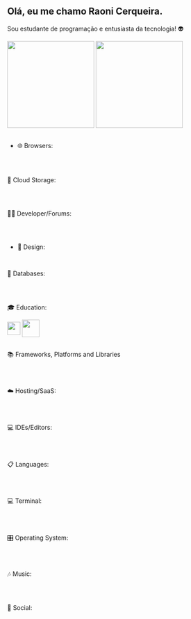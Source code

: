 ## Olá, eu me chamo Raoni Cerqueira. 
Sou estudante de programação e entusiasta da tecnologia! 👽

<div>
<img height="200em" src="https://github-readme-stats.vercel.app/api?username=raonircl&show=reviews,discussions_started,discussions_answered,prs_merged,prs_merged_percentage&show_icons=true"/>
<img height="200em" src="https://github-readme-stats.vercel.app/api/top-langs/?username=raonircl"/>
</div>

  ##

- 🌐 Browsers:
<div style="display: inline_block">
  <a href="https://brave.com/pt-br/download/"><img align="center" alt="" src="https://img.shields.io/badge/Brave-FB542B?style=for-the-badge&logo=Brave&logoColor=white"></a>
   <a href="[https://brave.com/pt-br/download/](https://www.microsoft.com/pt-br/edge/download?form=MA13FJ&ch)"><img align="center" alt="" src="https://img.shields.io/badge/Edge-0078D7?style=for-the-badge&logo=Microsoft-edge&logoColor=white"></a>
   <a href="https://www.mozilla.org/pt-BR/firefox/new/"><img align="center" alt="" src="https://img.shields.io/badge/Firefox-FF7139?style=for-the-badge&logo=Firefox-Browser&logoColor=white"></a>
   <a href="https://www.torproject.org/pt-BR/download/"><img align="center" alt="" src="https://img.shields.io/badge/Tor-7D4698?style=for-the-badge&logo=Tor-Browser&logoColor=white"></a>
   <a href="https://www.google.com/intl/pt-BR/chrome/"><img align="center" alt="" src="https://img.shields.io/badge/Google%20Chrome-4285F4?style=for-the-badge&logo=GoogleChrome&logoColor=white"></a>
   <a href="https://www.microsoft.com/pt-br/download/internet-explorer.aspx"><img align="center" alt="" src="https://img.shields.io/badge/Internet%20Explorer-0076D6?style=for-the-badge&logo=Internet%20Explorer&logoColor=white"></a>
</div>
  
  ##
  
📂 Cloud Storage:
<div style="display: inline_block">
  <a href="https://mega.io/pt-br/"><img align="center" alt="" src="https://img.shields.io/badge/Mega-%23D90007.svg?style=for-the-badge&logo=Mega&logoColor=white"></a>
  <a href="https://www.google.com/intl/pt-br/drive/about.html"><img align="center" alt="" src="https://img.shields.io/badge/Google%20Drive-4285F4?style=for-the-badge&logo=googledrive&logoColor=white"></a>
</div>

  ##

🧑‍💻 Developer/Forums:
<div style="display: inline_block">
  <a href="https://www.hackerrank.com/raoni_afi"><img align="center" alt="" src="https://img.shields.io/badge/-Hackerrank-2EC866?style=for-the-badge&logo=HackerRank&logoColor=white"></a>
  <a href="https://stackoverflow.com/users/22426651/raoni-lima"><img align="center" alt="" src="https://img.shields.io/badge/-Stackoverflow-FE7A16?style=for-the-badge&logo=stack-overflow&logoColor=white">     </a>
</div>

  ##
  
- 🎨 Design:
<div style="display: inline_block">
  <a href="https://www.figma.com/files/recents-and-sharing/recently-viewed?fuid=1008834562798911054"><img align="center" alt="" src="https://img.shields.io/badge/figma-%23F24E1E.svg?style=for-the-badge&logo=figma&logoColor=white"></a>
</div>

  ##

💾 Databases:
<div style="display: inline_block">
  <a href="https://firebase.google.com/?hl=pt"><img align="center" alt="" src="https://img.shields.io/badge/Firebase-039BE5?style=for-the-badge&logo=Firebase&logoColor=white"></a>
  <a href="https://www.postgresql.org/"><img align="center" alt="" src="https://img.shields.io/badge/postgres-%23316192.svg?style=for-the-badge&logo=postgresql&logoColor=white"></a>
</div>

  ##
🎓 Education: 
<div style="display: inline_block">
  <a href="https://cubos.academy/"><img align="center" alt="" height="30" wight="30" src="https://www.tramaweb.com.br/wp-content/uploads/2022/02/cubos-academy-logo.png"></a>
  <a href="https://www.udemy.com/user/raoni-cerqueira-lima/"><img align="center" alt="" height="40" wight="40" src="https://media.zenfs.com/en/globenewswire.com/f0fde613f5a3fcd4da4b53966f8bf63c"></a>
  <a href=""><img align="center" alt="" src=""></a>
</div>

  ##
📚 Frameworks, Platforms and Libraries
<div style="display: inline_block">
  <a href=""><img align="center" alt="" src="https://img.shields.io/badge/node.js-6DA55F?style=for-the-badge&logo=node.js&logoColor=white"></a>
  <a href=""><img align="center" alt="" src="https://img.shields.io/badge/p5.js-ED225D?style=for-the-badge&logo=p5.js&logoColor=FFFFFF"></a>
  <a href=""><img align="center" alt="" src="https://img.shields.io/badge/rails-%23CC0000.svg?style=for-the-badge&logo=ruby-on-rails&logoColor=white"></a>
  <a href=""><img align="center" alt="" src="https://img.shields.io/badge/Insomnia-black?style=for-the-badge&logo=insomnia&logoColor=5849BE"></a>
  <a href=""><img align="center" alt="" src="https://img.shields.io/badge/jquery-%230769AD.svg?style=for-the-badge&logo=jquery&logoColor=white"></a>
  <a href=""><img align="center" alt="" src="https://img.shields.io/badge/NPM-%23CB3837.svg?style=for-the-badge&logo=npm&logoColor=white"></a>
  <a href=""><img align="center" alt="" src="https://img.shields.io/badge/react-%2320232a.svg?style=for-the-badge&logo=react&logoColor=%2361DAFB"></a>
  <a href=""><img align="center" alt="" src="https://img.shields.io/badge/react_native-%2320232a.svg?style=for-the-badge&logo=react&logoColor=%2361DAFB"></a>
  <a href=""><img align="center" alt="" src="https://img.shields.io/badge/bootstrap-%238511FA.svg?style=for-the-badge&logo=bootstrap&logoColor=white"></a>
</div>

  ##
☁️ Hosting/SaaS:
<div style="display: inline_block">
  <a href=""><img align="center" alt="" src="https://img.shields.io/badge/firebase-%23039BE5.svg?style=for-the-badge&logo=firebase"></a>
  <a href=""><img align="center" alt="" src="https://img.shields.io/badge/netlify-%23000000.svg?style=for-the-badge&logo=netlify&logoColor=#00C7B7"></a>
</div>

  ##

💻 IDEs/Editors:
<div style="display: inline_block">
  <a href=""><img align="center" alt="" src="https://img.shields.io/badge/Notepad++-90E59A.svg?style=for-the-badge&logo=notepad%2b%2b&logoColor=black"></a>
  <a href=""><img align="center" alt="" src="https://img.shields.io/badge/p5.js-ED225D?style=for-the-badge&logo=p5.js&logoColor=FFFFFF"></a>
  <a href=""><img align="center" alt="" src="https://img.shields.io/badge/NetBeansIDE-1B6AC6.svg?style=for-the-badge&logo=apache-netbeans-ide&logoColor=white"></a>
  <a href=""><img align="center" alt="" src="https://img.shields.io/badge/sublime_text-%23575757.svg?style=for-the-badge&logo=sublime-text&logoColor=important"></a>
  <a href=""><img align="center" alt="" src="ttps://img.shields.io/badge/Visual%20Studio%20Code-0078d7.svg?style=for-the-badge&logo=visual-studio-code&logoColor=white"></a>
  <a href=""><img align="center" alt="" src="https://img.shields.io/badge/Android_Studio-3DDC84?style=for-the-badge&logo=android-studio&logoColor=white"></a>
  <a href=""><img align="center" alt="" src="https://img.shields.io/badge/VIM-%2311AB00.svg?&style=for-the-badge&logo=vim&logoColor=white"></a>
</div>

##

📋 Languages:
<div style="display: inline_block">
  <a href=""><img align="center" alt="" src="https://img.shields.io/badge/css3-%231572B6.svg?style=for-the-badge&logo=css3&logoColor=white"></a>
  <a href=""><img align="center" alt="" src="https://img.shields.io/badge/html5-%23E34F26.svg?style=for-the-badge&logo=html5&logoColor=white"></a>
  <a href=""><img align="center" alt="" src="https://img.shields.io/badge/javascript-%23323330.svg?style=for-the-badge&logo=javascript&logoColor=%23F7DF1E"></a>
  <a href=""><img align="center" alt="" src="https://img.shields.io/badge/markdown-%23000000.svg?style=for-the-badge&logo=markdown&logoColor=white"></a>
  <a href=""><img align="center" alt="" src="https://img.shields.io/badge/PowerShell-%235391FE.svg?style=for-the-badge&logo=powershell&logoColor=white"></a>
  <a href=""><img align="center" alt="" src="https://img.shields.io/badge/python-3670A0?style=for-the-badge&logo=python&logoColor=ffdd54"></a>
  <a href=""><img align="center" alt="" src="https://img.shields.io/badge/ruby-%23CC342D.svg?style=for-the-badge&logo=ruby&logoColor=white"></a>
  <a href=""><img align="center" alt="" src="https://img.shields.io/badge/typescript-%23007ACC.svg?style=for-the-badge&logo=typescript&logoColor=white"></a>
</div>

  ##

💻 Terminal:
<div style="display: inline_block">
  <a href=""><img align="center" alt="" src="https://img.shields.io/badge/GIT-E44C30?style=for-the-badge&logo=git&logoColor=white"></a>
  <a href=""><img align="center" alt="" src="https://img.shields.io/badge/GNU%20Bash-4EAA25?style=for-the-badge&logo=GNU%20Bash&logoColor=white"></a>
  <a href=""><img align="center" alt="" src="https://img.shields.io/badge/powershell-5391FE?style=for-the-badge&logo=powershell&logoColor=white"></a>
  <a href=""><img align="center" alt="" src="https://img.shields.io/badge/windows%20terminal-4D4D4D?style=for-the-badge&logo=windows%20terminal&logoColor=white"></a>
</div>

  ##

🎛️ Operating System:
<div style="display: inline_block">
  <a href=""><img align="center" alt="" src="https://img.shields.io/badge/Android-3DDC84?style=for-the-badge&logo=android&logoColor=white"></a>
  <a href=""><img align="center" alt="" src="https://img.shields.io/badge/Kali-268BEE?style=for-the-badge&logo=kalilinux&logoColor=white"></a>
  <a href=""><img align="center" alt="" src="https://img.shields.io/badge/Ubuntu-E95420?style=for-the-badge&logo=ubuntu&logoColor=white"></a>
  <a href=""><img align="center" alt="" src="https://img.shields.io/badge/Windows-0078D6?style=for-the-badge&logo=windows&logoColor=white"></a>
  <a href=""><img align="center" alt="" src="https://img.shields.io/badge/Windows%2011-%230079d5.svg?style=for-the-badge&logo=Windows%2011&logoColor=white"></a>
  <a href=""><img align="center" alt="" src="https://img.shields.io/badge/Windows%2095-008484?style=for-the-badge&logo=windows95&logoColor=white"></a>
  <a href=""><img align="center" alt="" src="https://img.shields.io/badge/Windows%20xp-003399?style=for-the-badge&logo=windowsxp&logoColor=white"></a>
</div>

  ##

🎶 Music:
<div style="display: inline_block">
  <a href="https://open.spotify.com/user/raonircl"><img align="center" alt="" src="https://img.shields.io/badge/Spotify-1ED760?style=for-the-badge&logo=spotify&logoColor=white"></a>
  <a href=""><img align="center" alt="" src=""></a>
</div>

  ##

💬 Social:
<div style="display: inline_block">
  <a href=""><img align="center" alt="" src="https://img.shields.io/badge/Discord-%235865F2.svg?style=for-the-badge&logo=discord&logoColor=white"></a>
  <a href="mailto:raoni@gmail.com"><img align="center" alt="" src="https://img.shields.io/badge/Gmail-D14836?style=for-the-badge&logo=gmail&logoColor=white"></a>
  <a href="https://instagram.com/raonircl"><img align="center" alt="" src="https://img.shields.io/badge/Instagram-%23E4405F.svg?style=for-the-badge&logo=Instagram&logoColor=white"></a>
  <a href="https://www.linkedin.com/in/raoni-cerqueira-027026211/"><img align="center" alt="" src="https://img.shields.io/badge/linkedin-%230077B5.svg?style=for-the-badge&logo=linkedin&logoColor=white"></a>
  <a href=""><img align="center" alt="" src="https://img.shields.io/badge/Telegram-2CA5E0?style=for-the-badge&logo=telegram&logoColor=white"></a>
  <a href=""><img align="center" alt="" src="https://img.shields.io/badge/WhatsApp-25D366?style=for-the-badge&logo=whatsapp&logoColor=white"></a>
</div>
